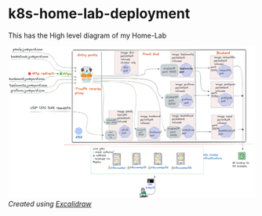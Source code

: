 # k8s-home-lab-deployment
This has the High level diagram of my Home-Lab 

![Diagram](diagram/k8s-home-development.png)
*Created using [Excalidraw](https://excalidraw.com/)*
